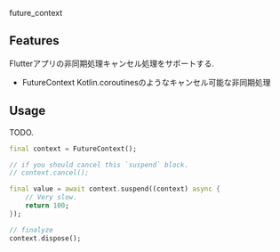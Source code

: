 future_context

## Features

Flutterアプリの非同期処理キャンセル処理をサポートする.

* FutureContext
    Kotlin.coroutinesのようなキャンセル可能な非同期処理

## Usage

TODO.

```dart
final context = FutureContext();

// if you should cancel this `suspend` block.
// context.cancel();

final value = await context.suspend((context) async {
    // Very slow.
    return 100;
});

// finalyze
context.dispose();
```
